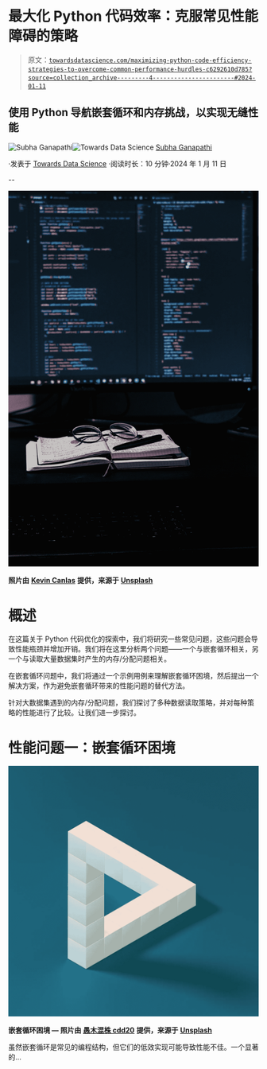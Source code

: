 # 最大化 Python 代码效率：克服常见性能障碍的策略

> 原文：[`towardsdatascience.com/maximizing-python-code-efficiency-strategies-to-overcome-common-performance-hurdles-c6292610d785?source=collection_archive---------4-----------------------#2024-01-11`](https://towardsdatascience.com/maximizing-python-code-efficiency-strategies-to-overcome-common-performance-hurdles-c6292610d785?source=collection_archive---------4-----------------------#2024-01-11)

## 使用 Python 导航嵌套循环和内存挑战，以实现无缝性能

[](https://mg-subha.medium.com/?source=post_page---byline--c6292610d785--------------------------------)![Subha Ganapathi](https://mg-subha.medium.com/?source=post_page---byline--c6292610d785--------------------------------)[](https://towardsdatascience.com/?source=post_page---byline--c6292610d785--------------------------------)![Towards Data Science](https://towardsdatascience.com/?source=post_page---byline--c6292610d785--------------------------------) [Subha Ganapathi](https://mg-subha.medium.com/?source=post_page---byline--c6292610d785--------------------------------)

·发表于 [Towards Data Science](https://towardsdatascience.com/?source=post_page---byline--c6292610d785--------------------------------) ·阅读时长：10 分钟·2024 年 1 月 11 日

--

![](img/3717bbf34fd2777983cf22add2b5a290.png)

**照片由** [**Kevin Canlas**](https://unsplash.com/@kvncnls?utm_content=creditCopyText&utm_medium=referral&utm_source=unsplash) **提供，来源于** [**Unsplash**](https://unsplash.com/photos/black-flat-screen-computer-monitor-cFFEeHNZEqw?utm_content=creditCopyText&utm_medium=referral&utm_source=unsplash)

# 概述

在这篇关于 Python 代码优化的探索中，我们将研究一些常见问题，这些问题会导致性能瓶颈并增加开销。我们将在这里分析两个问题——一个与嵌套循环相关，另一个与读取大量数据集时产生的内存/分配问题相关。

在嵌套循环问题中，我们将通过一个示例用例来理解嵌套循环困境，然后提出一个解决方案，作为避免嵌套循环带来的性能问题的替代方法。

针对大数据集遇到的内存/分配问题，我们探讨了多种数据读取策略，并对每种策略的性能进行了比较。让我们进一步探讨。

# 性能问题一：嵌套循环困境

![](img/e38c73fb4a6bd7113dd85162071fba1f.png)

**嵌套循环困境 — 照片由** [**愚木混株 cdd20**](https://unsplash.com/@cdd20?utm_content=creditCopyText&utm_medium=referral&utm_source=unsplash) **提供，来源于** [**Unsplash**](https://unsplash.com/photos/a-white-object-on-a-blue-background-with-a-shadow-9-dkDEXWGzI?utm_content=creditCopyText&utm_medium=referral&utm_source=unsplash)

虽然嵌套循环是常见的编程结构，但它们的低效实现可能导致性能不佳。一个显著的…
